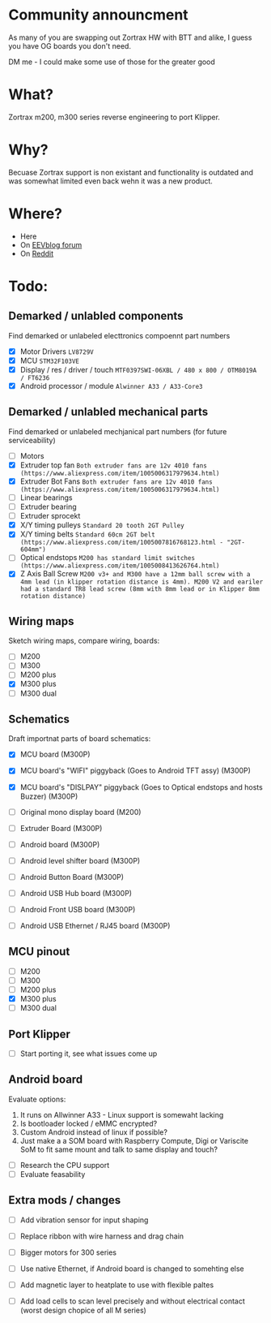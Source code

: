 # Community announcment
As many of you are swapping out Zortrax HW with BTT and alike, I guess you have OG boards you don't need. 

DM me - I could make some use of those for the greater good

# What?
Zortrax m200, m300 series reverse engineering to port Klipper.

# Why?
Becuase Zortrax support is non existant and functionality is outdated and was somewhat limited even back wehn it was a new product.

# Where?
 - Here
 - On [EEVblog forum](https://www.eevblog.com/forum/3d-printing/hack-zortrax-driver-board-port-klipper/)
 - On [Reddit](https://www.reddit.com/r/3Dprinting/comments/1ia79sl/zortrax_m200_m300_m200p_m300p_motion_board/?utm_source=share&utm_medium=web3x&utm_name=web3xcss&utm_term=1&utm_content=share_button)

# Todo:
## Demarked / unlabled components
Find demarked or unlabeled electtronics compoennt part numbers
- [x] Motor Drivers `LV8729V`
- [x] MCU `STM32F103VE`
- [x] Display / res / driver / touch `MTF0397SWI-06XBL / 480 x 800 / OTM8019A / FT6236`
- [x] Android processor / module `Alwinner A33 / A33-Core3`

## Demarked / unlabled mechanical parts
Find demarked or unlabeled mechjanical part numbers (for future serviceability)
- [ ] Motors
- [x] Extruder top fan `Both extruder fans are 12v 4010 fans (https://www.aliexpress.com/item/1005006317979634.html)`
- [x] Extruder Bot Fans `Both extruder fans are 12v 4010 fans (https://www.aliexpress.com/item/1005006317979634.html)`
- [ ] Linear bearings
- [ ] Extruder bearing
- [ ] Extruder sprocekt
- [x] X/Y timing pulleys `Standard 20 tooth 2GT Pulley`
- [x] X/Y timing belts `Standard 60cm 2GT belt (https://www.aliexpress.com/item/1005007816768123.html - "2GT-604mm")`
- [ ] Optical endstops `M200 has standard limit switches (https://www.aliexpress.com/item/1005008413626764.html)`
- [x] Z Axis Ball Screw `M200 v3+ and M300 have a 12mm ball screw with a 4mm lead (in klipper rotation distance is 4mm). M200 V2 and eariler had a standard TR8 lead screw (8mm with 8mm lead or in Klipper 8mm rotation distance)`

## Wiring maps
Sketch wiring maps, compare wiring, boards:
- [ ] M200
- [ ] M300
- [ ] M200 plus
- [x] M300 plus
- [ ] M300 dual

## Schematics
Draft importnat parts of board schematics:
- [x] MCU board (M300P)
- [x] MCU board's "WIFI" piggyback (Goes to Android TFT assy)  (M300P)
- [x] MCU board's "DISLPAY" piggyback (Goes to Optical endstops and hosts Buzzer)  (M300P)
- [ ] Original mono display board (M200)
- [ ] Extruder Board (M300P)
- [ ] Android board (M300P)
- [ ] Android level shifter board (M300P)
- [ ] Android Button Board (M300P)
- [ ] Android USB Hub board (M300P)
- [ ] Android Front USB board (M300P)
- [ ] Android USB Ethernet / RJ45 board (M300P)


## MCU pinout
- [ ] M200
- [ ] M300
- [ ] M200 plus
- [x] M300 plus
- [ ] M300 dual

## Port Klipper
- [ ] Start porting it, see what issues come up

## Android board
Evaluate options:
1. It runs on Allwinner A33 - Linux support is somewaht lacking
2. Is bootloader locked / eMMC encrypted?
3. Custom Android instead of linux if possible?
4. Just make a a SOM board with Raspberry Compute, Digi or Variscite SoM to fit same mount and talk to same display and touch?

- [ ] Research the CPU support
- [ ] Evaluate feasability

## Extra mods / changes
- [ ] Add vibration sensor for input shaping
- [ ] Replace ribbon with wire harness and drag chain
- [ ] Bigger motors for 300 series
- [ ] Use native Ethernet, if Android board is changed to somehting else
- [ ] Add magnetic layer to heatplate to use with flexible paltes
- [ ] Add load cells to scan level precisely and without electrical contact (worst design chopice of all M series)
      
